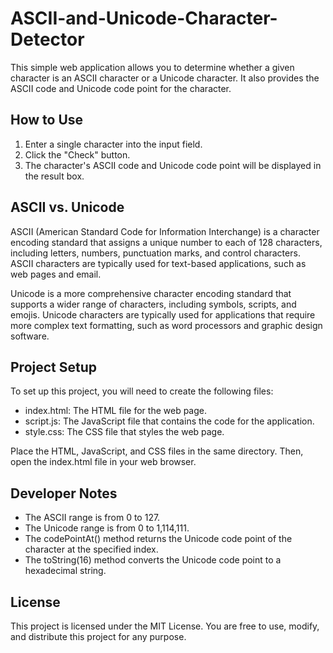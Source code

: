 # ASCII-and-Unicode-Character-Detector
This simple web application allows you to determine whether a given character is an ASCII character or a Unicode character. It also provides the ASCII code and Unicode code point for the character.

## How to Use

1. Enter a single character into the input field.
2. Click the "Check" button.
3. The character's ASCII code and Unicode code point will be displayed in the result box.

## ASCII vs. Unicode

ASCII (American Standard Code for Information Interchange) is a character encoding standard that assigns a unique number to each of 128 characters, including letters, numbers, punctuation marks, and control characters. ASCII characters are typically used for text-based applications, such as web pages and email.

Unicode is a more comprehensive character encoding standard that supports a wider range of characters, including symbols, scripts, and emojis. Unicode characters are typically used for applications that require more complex text formatting, such as word processors and graphic design software.

## Project Setup

To set up this project, you will need to create the following files:

* index.html: The HTML file for the web page.
* script.js: The JavaScript file that contains the code for the application.
* style.css: The CSS file that styles the web page.

Place the HTML, JavaScript, and CSS files in the same directory. Then, open the index.html file in your web browser.

## Developer Notes

* The ASCII range is from 0 to 127.
* The Unicode range is from 0 to 1,114,111.
* The codePointAt() method returns the Unicode code point of the character at the specified index.
* The toString(16) method converts the Unicode code point to a hexadecimal string.

## License

This project is licensed under the MIT License. You are free to use, modify, and distribute this project for any purpose.

